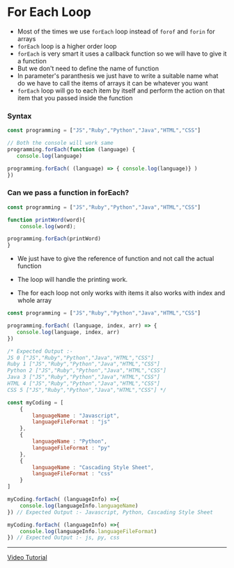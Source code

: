 # For Each Loop
* Most of the times we use `forEach` loop instead of `forof` and `forin` for arrays
* `forEach` loop is a higher order loop
* `forEach` is very smart it uses a callback function so we will have to give it a function
* But we don't need to define the name of function
* In parameter's paranthesis we just have to write a suitable name what do we have to call the items of arrays it can be whatever you want
* `forEach` loop will go to each item by itself and perform the action on that item that you passed inside the function

### Syntax
``` javascript
const programming = ["JS","Ruby","Python","Java","HTML","CSS"]

// Both the console will work same
programming.forEach(function (language) {
   console.log(language)

programming.forEach( (language) => { console.log(language)} )
})
```

### Can we pass a function in forEach?

``` javascript
const programming = ["JS","Ruby","Python","Java","HTML","CSS"]

function printWord(word){
    console.log(word);

programming.forEach(printWord)
}
```

* We just have to give the reference of function and not call the actual function
* The loop will handle the printing work.


* The for each loop not only works with items it also works with index and whole array 
``` javascript
const programming = ["JS","Ruby","Python","Java","HTML","CSS"]

programming.forEach( (language, index, arr) => {
   console.log(language, index, arr)
}) 

/* Expected Output :- 
JS 0 ["JS","Ruby","Python","Java","HTML","CSS"]    
Ruby 1 ["JS","Ruby","Python","Java","HTML","CSS"]
Python 2 ["JS","Ruby","Python","Java","HTML","CSS"]
Java 3 ["JS","Ruby","Python","Java","HTML","CSS"]
HTML 4 ["JS","Ruby","Python","Java","HTML","CSS"]
CSS 5 ["JS","Ruby","Python","Java","HTML","CSS"] */

const myCoding = [
    {
        languageName : "Javascript",
        languageFileFormat : "js"
    },
    {
        languageName : "Python",
        languageFileFormat : "py"
    },
    {
        languageName : "Cascading Style Sheet",
        languageFileFormat : "css"
    }
]

myCoding.forEach( (languageInfo) =>{
    console.log(languageInfo.languageName)
}) // Expected Output :- Javascript, Python, Cascading Style Sheet

myCoding.forEach( (languageInfo) =>{
    console.log(languageInfo.languageFileFormat)
}) // Expected Output :- js, py, css

```
***
[Video Tutorial](https://youtu.be/M0YImBHQsWU?si=K72rIk2bRwfGRzaj)
